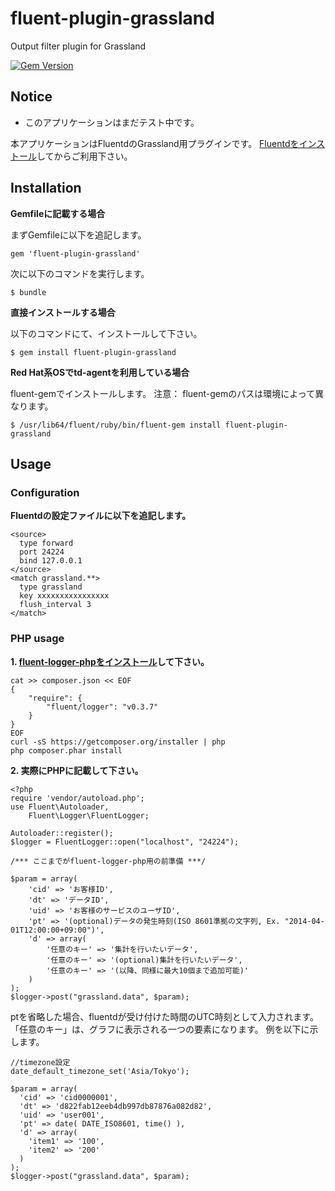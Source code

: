 # fluent-plugin-grassland

Output filter plugin for Grassland

[![Gem Version](https://badge.fury.io/rb/fluent-plugin-grassland.svg)](http://badge.fury.io/rb/fluent-plugin-grassland)

## Notice
* このアプリケーションはまだテスト中です。

本アプリケーションはFluentdのGrassland用プラグインです。
[Fluentdをインストール](http://docs.fluentd.org/categories/installation)してからご利用下さい。

## Installation

__Gemfileに記載する場合__

まずGemfileに以下を追記します。

    gem 'fluent-plugin-grassland'

次に以下のコマンドを実行します。

    $ bundle

__直接インストールする場合__

以下のコマンドにて、インストールして下さい。

    $ gem install fluent-plugin-grassland

__Red Hat系OSでtd-agentを利用している場合__

fluent-gemでインストールします。
注意： fluent-gemのパスは環境によって異なります。

    $ /usr/lib64/fluent/ruby/bin/fluent-gem install fluent-plugin-grassland

## Usage

### Configuration

__Fluentdの設定ファイルに以下を追記します。__
```
<source>
  type forward
  port 24224
  bind 127.0.0.1
</source>
<match grassland.**>
  type grassland
  key xxxxxxxxxxxxxxxx
  flush_interval 3
</match>
```


### PHP usage

__1. [fluent-logger-phpをインストール](https://github.com/fluent/fluent-logger-php)して下さい。__
```
cat >> composer.json << EOF
{
    "require": {
        "fluent/logger": "v0.3.7"
    }
}
EOF
curl -sS https://getcomposer.org/installer | php
php composer.phar install
```

__2. 実際にPHPに記載して下さい。__
```
<?php
require 'vendor/autoload.php';
use Fluent\Autoloader,
    Fluent\Logger\FluentLogger;

Autoloader::register();
$logger = FluentLogger::open("localhost", "24224");

/*** ここまでがfluent-logger-php用の前準備 ***/

$param = array(
	'cid' => 'お客様ID',
	'dt' => 'データID',
	'uid' => 'お客様のサービスのユーザID',
	'pt' => '(optional)データの発生時刻(ISO 8601準拠の文字列, Ex. "2014-04-01T12:00:00+09:00")',
	'd' => array(
		'任意のキー' => '集計を行いたいデータ',
		'任意のキー' => '(optional)集計を行いたいデータ',
		'任意のキー' => '(以降、同様に最大10個まで追加可能)'
	)
);
$logger->post("grassland.data", $param);
```
 
ptを省略した場合、fluentdが受け付けた時間のUTC時刻として入力されます。 
「任意のキー」は、グラフに表示される一つの要素になります。 
例を以下に示します。 

```
//timezone設定
date_default_timezone_set('Asia/Tokyo');

$param = array(
  'cid' => 'cid0000001',
  'dt' => 'd822fab12eeb4db997db87876a082d82',
  'uid' => 'user001',
  'pt' => date( DATE_ISO8601, time() ),
  'd' => array(
    'item1' => '100',
    'item2' => '200'
  )
);
$logger->post("grassland.data", $param);
```